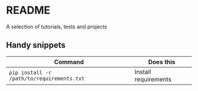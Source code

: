 # README

A selection of tutorials, tests and projects


## Handy snippets

| Command                                    | Does this            |
| ------------------------------------------ | -------------------- |
| `pip install -r /path/to/requirements.txt` | Install requirements | 
